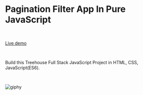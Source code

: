 # Pagination Filter App In Pure JavaScript

<br>

[Live demo](https://pagination-purejs.surge.sh)

<br>

Build this Treehouse Full Stack JavaScript Project in HTML, CSS, JavaScript(ES6).

<br>

![giphy](https://media.giphy.com/media/l4pTi32JqW2BOOwRW/giphy.gif)
